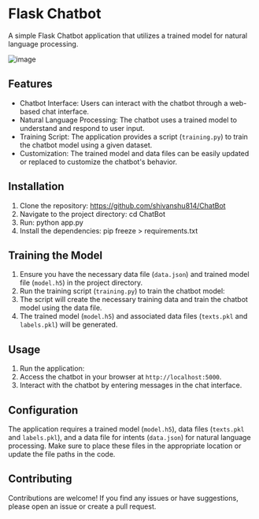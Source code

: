 # Flask Chatbot

A simple Flask Chatbot application that utilizes a trained model for natural language processing.

![image](https://github.com/shivanshu814/ChatBot/assets/97324405/feebb742-acc5-4a69-91e0-7ec3caf4b4a3)


## Features

- Chatbot Interface: Users can interact with the chatbot through a web-based chat interface.
- Natural Language Processing: The chatbot uses a trained model to understand and respond to user input.
- Training Script: The application provides a script (`training.py`) to train the chatbot model using a given dataset.
- Customization: The trained model and data files can be easily updated or replaced to customize the chatbot's behavior.

## Installation

1. Clone the repository: https://github.com/shivanshu814/ChatBot
2. Navigate to the project directory: cd ChatBot 
3. Run: python app.py
4. Install the dependencies: pip freeze > requirements.txt


## Training the Model

1. Ensure you have the necessary data file (`data.json`) and trained model file (`model.h5`) in the project directory.
2. Run the training script (`training.py`) to train the chatbot model:
3. The script will create the necessary training data and train the chatbot model using the data file.
4. The trained model (`model.h5`) and associated data files (`texts.pkl` and `labels.pkl`) will be generated.

## Usage

1. Run the application:
2. Access the chatbot in your browser at `http://localhost:5000`.
3. Interact with the chatbot by entering messages in the chat interface.

## Configuration
The application requires a trained model (`model.h5`), data files (`texts.pkl` and `labels.pkl`), and a data file for intents (`data.json`) for natural language processing. Make sure to place these files in the appropriate location or update the file paths in the code.

## Contributing
Contributions are welcome! If you find any issues or have suggestions, please open an issue or create a pull request.

